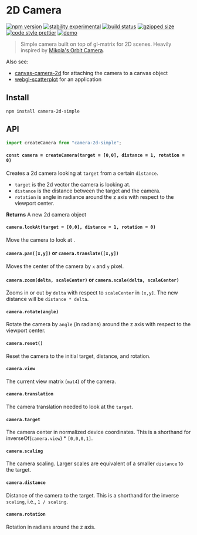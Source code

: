 # 2D Camera

[![npm version](https://img.shields.io/npm/v/camera-2d-simple.svg)](https://www.npmjs.com/package/camera-2d-simple)
[![stability experimental](https://img.shields.io/badge/stability-experimental-orange.svg)](https://nodejs.org/api/documentation.html#documentation_stability_index)
[![build status](https://travis-ci.org/flekschas/camera-2d.svg?branch=master)](https://travis-ci.org/flekschas/camera-2d)
[![gzipped size](https://img.shields.io/badge/gzipped%20size-0.8%20KB-6ae3c7.svg)](https://unpkg.com/camera-2d-simple)
[![code style prettier](https://img.shields.io/badge/code_style-prettier-ff69b4.svg)](https://github.com/prettier/prettier)
[![demo](https://img.shields.io/badge/demo-online-6ae3c7.svg)](https://flekschas.github.io/regl-scatterplot/)

> Simple camera built on top of gl-matrix for 2D scenes. Heavily inspired by [Mikola's Orbit Camera](https://github.com/mikolalysenko/orbit-camera).

Also see:

- [canvas-camera-2d](https://github.com/flekschas/canvas-camera-2d) for attaching the camera to a canvas object
- [webgl-scatterplot](https://github.com/flekschas/webgl-scatterplot) for an application

## Install

```
npm install camera-2d-simple
```

## API

```javascript
import createCamera from "camera-2d-simple";
```

#### `const camera = createCamera(target = [0,0], distance = 1, rotation = 0)`

Creates a 2d camera looking at `target` from a certain `distance`.

- `target` is the 2d vector the camera is looking at.
- `distance` is the distance between the target and the camera.
- `rotation` is angle in radiance around the z axis with respect to the viewport center.

**Returns** A new 2d camera object

#### `camera.lookAt(target = [0,0], distance = 1, rotation = 0)`

Move the camera to look at .

#### `camera.pan([x,y])` or `camera.translate([x,y])`

Moves the center of the camera by `x` and `y` pixel.

#### `camera.zoom(delta, scaleCenter)` or `camera.scale(delta, scaleCenter)`

Zooms in or out by `delta` with respect to `scaleCenter` in `[x,y]`. The new distance will be `distance * delta`.

#### `camera.rotate(angle)`

Rotate the camera by `angle` (in radians) around the z axis with respect to the viewport center.

#### `camera.reset()`

Reset the camera to the initial target, distance, and rotation.

#### `camera.view`

The current view matrix (`mat4`) of the camera.

#### `camera.translation`

The camera translation needed to look at the `target`.

#### `camera.target`

The camera center in normalized device coordinates. This is a shorthand for inverseOf(`camera.view`) \* `[0,0,0,1]`.

#### `camera.scaling`

The camera scaling. Larger scales are equivalent of a smaller `distance` to the target.

#### `camera.distance`

Distance of the camera to the target. This is a shorthand for the inverse `scaling`, i.e., `1 / scaling`.

#### `camera.rotation`

Rotation in radians around the z axis.
